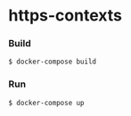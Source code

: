 https-contexts
==============

### Build

```
$ docker-compose build
```

### Run

```
$ docker-compose up
```
